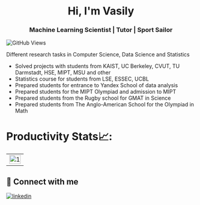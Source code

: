 <h1 align="center"> Hi, I'm Vasily</h1>
<h3 align="center">Machine Learning Scientist | Tutor | Sport Sailor</h3>

![GitHub Views](https://komarev.com/ghpvc/?username=yaronsky)

Different research tasks in Computer Science, Data Science and Statistics
- Solved projects with students from KAIST, UC Berkeley, CVUT, TU
Darmstadt, HSE, MIPT, MSU and other
- Statistics course for students from LSE, ESSEC, UCBL
- Prepared students for entrance to Yandex School of data analysis
- Prepared students for the MIPT Olympiad and admission to MIPT
- Prepared students from the Rugby school for GMAT in Science
- Prepared students from The Anglo-American School for the Olympiad in Math

     
# Productivity Stats📈:
<table>
  <tr>
    <td><img src="https://github-profile-summary-cards.vercel.app/api/cards/profile-details?username=yaronsky&theme=monokai"  display=block width=100% height=auto  alt="1" ></td>
   </tr> 
</table>

## 🤝 Connect with me

 [![linkedin](https://img.shields.io/badge/linkedin%20-%230077B5.svg?&style=for-the-badge&logo=linkedin&logoColor=white)](https://www.linkedin.com/in/yaronsky/) 
